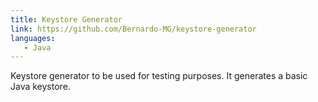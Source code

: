 ```yaml
---
title: Keystore Generator
link: https://github.com/Bernardo-MG/keystore-generator
languages:
   - Java
---
```

Keystore generator to be used for testing purposes. It generates a basic Java keystore.
